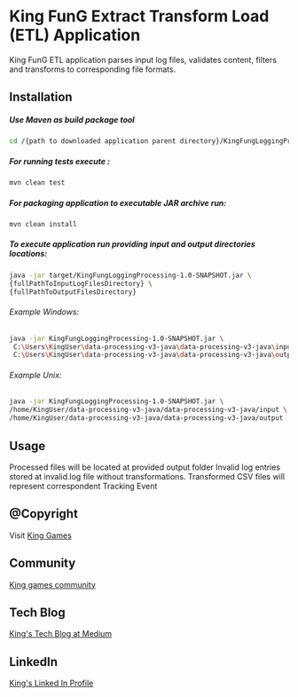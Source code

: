 # King FunG Extract Transform Load (ETL) Application

  King FunG ETL application parses input log files, validates content, filters and transforms to corresponding file formats.
## Installation

##### Use Maven as build package tool 

```bash
cd /{path to downloaded application parent directory}/KingFungLoggingProcessing
```
##### For running tests execute :
```bash
mvn clean test
```
##### For packaging application to executable JAR archive run:
```bash
mvn clean install
```

##### To execute application run providing input and  output directories locations:
```bash
java -jar target/KingFungLoggingProcessing-1.0-SNAPSHOT.jar \
{fullPathToInputLogFilesDirectory} \ 
{fullPathToOutputFilesDirectory} 
```
###### Example Windows:
```bash
java -jar KingFungLoggingProcessing-1.0-SNAPSHOT.jar \
 C:\Users\KingUser\data-processing-v3-java\data-processing-v3-java\input \
 C:\Users\KingUser\data-processing-v3-java\data-processing-v3-java\output22

```
###### Example Unix:
```bash
java -jar KingFungLoggingProcessing-1.0-SNAPSHOT.jar \
/home/KingUser/data-processing-v3-java/data-processing-v3-java/input \
/home/KingUser/data-processing-v3-java/data-processing-v3-java/output
```

## Usage
Processed files will be located at provided output folder
Invalid log entries stored at invalid.log file without transformations.
Transformed CSV files will represent correspondent Tracking Event

## @Copyright

Visit [King Games](https://www.king.com/)

## Community 

[King games community](https://community.king.com/en/?utm_campaign=king.com_community&utm_source=king.com)

## Tech Blog

[King's Tech Blog at Medium](https://medium.com/@TechKing)

## LinkedIn

[King's Linked In Profile](https://www.linkedin.com/company/king/)

